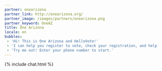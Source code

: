 ```yaml
---
partner: onearizona
partner_link: http://onearizona.org/
partner_image: /images/partners/onearizona.png
partner_keyword: OneAZ
title: One Arizona
locale: en
bubbles:
 - 'Hi! This is One Arizona and HelloVote!'
 - 'I can help you register to vote, check your registration, and help your friends register.'
 - 'Try me out! Enter your phone number to start.'
---
```

{% include chat.html %}



